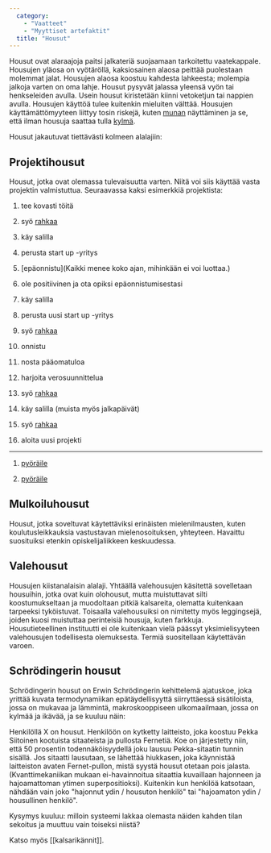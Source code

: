 ```yaml
---
  category: 
    - "Vaatteet"
    - "Myyttiset artefaktit"
  title: "Housut"
---
```

Housut ovat alaraajoja paitsi jalkateriä suojaamaan tarkoitettu vaatekappale. Housujen yläosa on vyötäröllä, kaksiosainen alaosa peittää puolestaan molemmat jalat. Housujen alaosa koostuu kahdesta lahkeesta; molempia jalkoja varten on oma lahje. Housut pysyvät jalassa yleensä vyön tai henkseleiden avulla. Usein housut kiristetään kiinni vetoketjun tai nappien avulla. Housujen käyttöä tulee kuitenkin mieluiten välttää. Housujen käyttämättömyyteen liittyy tosin riskejä, kuten [munan](muna) näyttäminen ja se, että ilman housuja saattaa tulla [kylmä](kylmyys).

Housut jakautuvat tiettävästi kolmeen alalajiin:

## Projektihousut
Housut, jotka ovat olemassa tulevaisuutta varten. Niitä voi siis käyttää vasta projektin valmistuttua. Seuraavassa kaksi esimerkkiä projektista:

1) tee kovasti töitä

2) syö [rahkaa](Rahka)

3) käy salilla

4) perusta start up -yritys

5) [epäonnistu](Kaikki menee koko ajan, mihinkään ei voi luottaa.)

6) ole positiivinen ja ota opiksi epäonnistumisestasi

7) käy salilla

8) perusta uusi start up -yritys

9) syö [rahkaa](Rahka)

10) onnistu

11) nosta pääomatuloa

12) harjoita verosuunnittelua

13) syö [rahkaa](Rahka)

14) käy salilla (muista myös jalkapäivät)

15) syö [rahkaa](Rahka)

16) aloita uusi projekti

----

1) [pyöräile](Böyräily)

2) [pyöräile](Böyräily)

## Mulkoiluhousut
Housut, jotka soveltuvat käytettäviksi erinäisten mielenilmausten, kuten koulutusleikkauksia vastustavan mielenosoituksen, yhteyteen. Havaittu suosituiksi etenkin opiskelijaliikkeen keskuudessa.

## Valehousut
Housujen kiistanalaisin alalaji. Yhtäällä valehousujen käsitettä sovelletaan housuihin, jotka ovat kuin olohousut, mutta muistuttavat silti koostumukseltaan ja muodoltaan pitkiä kalsareita, olematta kuitenkaan tarpeeksi tyköistuvat. Toisaalla valehousuiksi on nimitetty myös leggingsejä, joiden kuosi muistuttaa perinteisiä housuja, kuten farkkuja. Housutieteellinen instituutti ei ole kuitenkaan vielä päässyt yksimielisyyteen valehousujen todellisesta olemuksesta. Termiä suositellaan käytettävän varoen.

## Schrödingerin housut
Schrödingerin housut on Erwin Schrödingerin kehittelemä ajatuskoe, joka yrittää kuvata termodynamiikan epätäydellisyyttä siirryttäessä sisätiloista, jossa on mukavaa ja lämmintä, makroskooppiseen ulkomaailmaan, jossa on kylmää ja ikävää, ja se kuuluu näin:

Henkilöllä X on housut. Henkilöön on kytketty laitteisto, joka koostuu Pekka Siitoinen kootuista sitaateista ja pullosta Fernetiä. Koe on järjestetty niin, että 50 prosentin todennäköisyydellä joku lausuu Pekka-sitaatin tunnin sisällä. Jos sitaatti lausutaan, se lähettää hiukkasen, joka käynnistää laitteiston avaten Fernet-pullon, mistä syystä housut otetaan pois jalasta. (Kvanttimekaniikan mukaan ei-havainnoitua sitaattia kuvaillaan hajonneen ja hajoamattoman ytimen superpositioksi). Kuitenkin kun henkilöä katsotaan, nähdään vain joko "hajonnut ydin / housuton henkilö" tai "hajoamaton ydin / housullinen henkilö".

Kysymys kuuluu: milloin systeemi lakkaa olemasta näiden kahden tilan sekoitus ja muuttuu vain toiseksi niistä?

Katso myös [[kalsarikännit]].